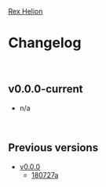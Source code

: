 [Rex Helion](../)

# Changelog

<br>

## v0.0.0-current

- n/a

<br>

## Previous versions

- [v0.0.0](v0-0-0/)
  - [180727a](v0-0-0/180727a/)

